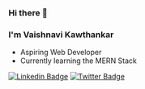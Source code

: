 ### Hi there 👋
### I'm Vaishnavi Kawthankar

- Aspiring Web Developer
- Currently learning the MERN Stack


[![Linkedin Badge](https://img.shields.io/badge/-LinkedIn-0e76a8?style=flat-square&logo=Linkedin&logoColor=white)](https://www.linkedin.com/in/vaishnavi-kawthankar/)
[![Twitter Badge](https://img.shields.io/badge/-Twitter-00acee?style=flat-square&logo=Twitter&logoColor=white)](https://twitter.com/vcow10kar)

<!--
**vcow10kar/vcow10kar** is a ✨ _special_ ✨ repository because its `README.md` (this file) appears on your GitHub profile.

Here are some ideas to get you started:

- 🔭 I’m currently working on ...
- 🌱 I’m currently learning ...
- 👯 I’m looking to collaborate on ...
- 🤔 I’m looking for help with ...
- 💬 Ask me about ...
- 📫 How to reach me: ...
- 😄 Pronouns: ...
- ⚡ Fun fact: ...
-->

